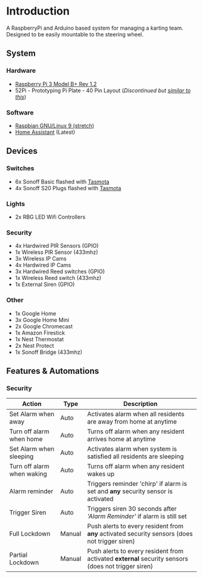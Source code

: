 # Introduction
A RaspberryPi and Arduino based system for managing a karting team. Designed to be easily mountable to the steering wheel.

## System
### Hardware
- [Raspberry Pi 3 Model B+ Rev 1.2](https://www.raspberrypi.org/products/raspberry-pi-3-model-b-plus/)
- 52Pi - Prototyping Pi Plate - 40 Pin Layout (_Discontinued but [similar to this](https://www.modmypi.com/raspberry-pi/prototyping-and-breakout-boards/prototyping-boards-1027/modmypi-proto-plate)_)

### Software
- [Raspbian GNU/Linux 9 (stretch)](https://www.raspberrypi.org/downloads/raspbian/)
- [Home Assistant](https://www.home-assistant.io/) (Latest)

## Devices
### Switches
- 6x Sonoff Basic flashed with [Tasmota](https://github.com/arendst/Sonoff-Tasmota)
- 4x Sonoff S20 Plugs flashed with [Tasmota](https://github.com/arendst/Sonoff-Tasmota)

### Lights
- 2x RBG LED Wifi Controllers

### Security
- 4x Hardwired PIR Sensors (GPIO)
- 1x Wireless PIR Sensor (433mhz)
- 3x Wireless IP Cams
- 4x Hardwired IP Cams
- 3x Hardwired Reed switches (GPIO)
- 1x Wireless Reed switch (433mhz)
- 1x External Siren (GPIO)

### Other
- 1x Google Home
- 3x Google Home Mini
- 2x Google Chromecast
- 1x Amazon Firestick
- 1x Nest Thermostat
- 2x Nest Protect
- 1x Sonoff Bridge (433mhz)

## Features & Automations
### Security
| Action | Type | Description |
| ------ | ------ | ------ |
| Set Alarm when away | Auto | Activates alarm when all residents are away from home at anytime |
| Turn off alarm when home | Auto | Turns off alarm when any resident arrives home at anytime |
| Set Alarm when sleeping | Auto | Activates alarm when system is satisfied all residents are sleeping |
| Turn off alarm when waking | Auto | Turns off alarm when any resident wakes up |
| Alarm reminder | Auto | Triggers reminder 'chirp' if alarm is set and **any** security sensor is activated |
| Trigger Siren | Auto | Triggers siren 30 seconds after _'Alarm Reminder'_ if alarm is still set |
| Full Lockdown | Manual | Push alerts to every resident from **any** activated security sensors (does not trigger siren) |
| Partial Lockdown | Manual | Push alerts to every resident from activated **external** security sensors (does not trigger siren) |
